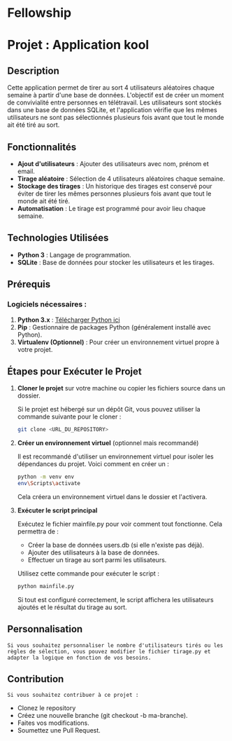 # Fellowship

# Projet : Application kool

## Description
Cette application permet de tirer au sort 4 utilisateurs aléatoires chaque semaine à partir d'une base de données. L'objectif est de créer un moment de convivialité entre personnes en télétravail. Les utilisateurs sont stockés dans une base de données SQLite, et l'application vérifie que les mêmes utilisateurs ne sont pas sélectionnés plusieurs fois avant que tout le monde ait été tiré au sort.

## Fonctionnalités
- **Ajout d'utilisateurs** : Ajouter des utilisateurs avec nom, prénom et email.
- **Tirage aléatoire** : Sélection de 4 utilisateurs aléatoires chaque semaine.
- **Stockage des tirages** : Un historique des tirages est conservé pour éviter de tirer les mêmes personnes plusieurs fois avant que tout le monde ait été tiré.
- **Automatisation** : Le tirage est programmé pour avoir lieu chaque semaine.

## Technologies Utilisées
- **Python 3** : Langage de programmation.
- **SQLite** : Base de données pour stocker les utilisateurs et les tirages.

## Prérequis

### Logiciels nécessaires :
1. **Python 3.x** : [Télécharger Python ici](https://www.python.org/downloads/)
2. **Pip** : Gestionnaire de packages Python (généralement installé avec Python).
3. **Virtualenv (Optionnel)** : Pour créer un environnement virtuel propre à votre projet.

## Étapes pour Exécuter le Projet

1. **Cloner le projet** sur votre machine ou copier les fichiers source dans un dossier.

   Si le projet est hébergé sur un dépôt Git, vous pouvez utiliser la commande suivante pour le cloner :

   ```bash
   git clone <URL_DU_REPOSITORY>
   ```
2. **Créer un environnement virtuel** (optionnel mais recommandé)

   Il est recommandé d'utiliser un environnement virtuel pour isoler les dépendances du projet. Voici comment en créer un :

   ```bash
   python -m venv env
   env\Scripts\activate
   ```
   Cela créera un environnement virtuel dans le dossier et l'activera.

3. **Exécuter le script principal**

    Exécutez le fichier mainfile.py pour voir comment tout fonctionne. Cela permettra de :

    - Créer la base de données users.db (si elle n'existe pas déjà).
    - Ajouter des utilisateurs à la base de données.
    - Effectuer un tirage au sort parmi les utilisateurs.

    Utilisez cette commande pour exécuter le script :  

    ```bash
    python mainfile.py
    ```
    Si tout est configuré correctement, le script affichera les utilisateurs ajoutés et le résultat du tirage au sort.

## Personnalisation
    Si vous souhaitez personnaliser le nombre d'utilisateurs tirés ou les règles de sélection, vous pouvez modifier le fichier tirage.py et adapter la logique en fonction de vos besoins.

## Contribution
    Si vous souhaitez contribuer à ce projet :
      
   - Clonez le repository
   - Créez une nouvelle branche (git checkout -b ma-branche).
   - Faites vos modifications.
   - Soumettez une Pull Request.